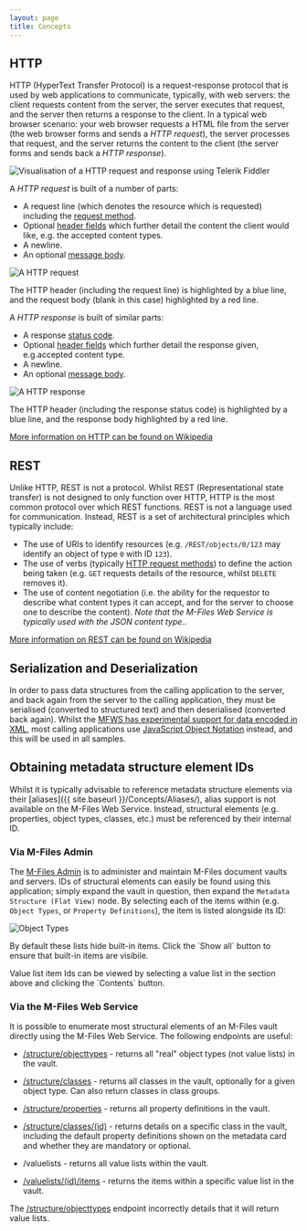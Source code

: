 ```yaml
---
layout: page
title: Concepts
---
```


## HTTP

HTTP (HyperText Transfer Protocol) is a request-response protocol that is used by web applications to communicate, typically, with web servers: the client requests content from the server, the server executes that request, and the server then returns a response to the client.  In a typical web browser scenario: your web browser requests a HTML file from the server (the web browser forms and sends a *HTTP request*), the server processes that request, and the server returns the content to the client (the server forms and sends back a *HTTP response*).

![Visualisation of a HTTP request and response using Telerik Fiddler](request-response.png)

A *HTTP request* is built of a number of parts:
* A request line (which denotes the resource which is requested) including the [request method](https://en.wikipedia.org/wiki/Hypertext_Transfer_Protocol#Request_methods).
* Optional [header fields](https://en.wikipedia.org/wiki/HTTP_request_header_field) which further detail the content the client would like, e.g. the accepted content types.
* A newline.
* An optional [message body](https://en.wikipedia.org/wiki/HTTP_message_body).

![A HTTP request](request.png)
<p class="note">The HTTP header (including the request line) is highlighted by a <span css="color: blue">blue line</span>, and the request body (blank in this case) highlighted by a <span css="color: red">red line</span>.</p>

A *HTTP response* is built of similar parts:
* A response [status code](https://en.wikipedia.org/wiki/List_of_HTTP_status_codes).
* Optional [header fields](https://en.wikipedia.org/wiki/HTTP_response_header_field) which further detail the response given, e.g.accepted content type.
* A newline.
* An optional [message body](https://en.wikipedia.org/wiki/HTTP_message_body).

![A HTTP response](response.png)
<p class="note">The HTTP header (including the response status code) is highlighted by a <span css="color: blue">blue line</span>, and the response body highlighted by a <span css="color: red">red line</span>.</p>

[More information on HTTP can be found on Wikipedia](https://en.wikipedia.org/wiki/Hypertext_Transfer_Protocol)

## REST

Unlike HTTP, REST is not a protocol. Whilst REST (Representational state transfer) is not designed to only function over HTTP, HTTP is the most common protocol over which REST functions.  REST is not a language used for communication.  Instead, REST is a set of architectural principles which typically include:

* The use of URIs to identify resources (e.g. `/REST/objects/0/123` may identify an object of type `0` with ID `123`).
* The use of verbs (typically [HTTP request methods](https://en.wikipedia.org/wiki/Hypertext_Transfer_Protocol#Request_methods)) to define the action being taken (e.g. `GET` requests details of the resource, whilst `DELETE` removes it).
* The use of content negotiation (i.e. the ability for the requestor to describe what content types it can accept, and for the server to choose one to describe the content).  *Note that the M-Files Web Service is typically used with the JSON content type.*.

[More information on REST can be found on Wikipedia](https://en.wikipedia.org/wiki/Representational_state_transfer)

## Serialization and Deserialization

In order to pass data structures from the calling application to the server, and back again from the server to the calling application, they must be serialised (converted to structured text) and then deserialised (converted back again).  Whilst the [MFWS has experimental support for data encoded in XML](https://www.m-files.com/mfws/parameters.html), most calling applications use [JavaScript Object Notation](http://json.org) instead, and this will be used in all samples.

## Obtaining metadata structure element IDs

Whilst it is typically advisable to reference metadata structure elements via their [aliases]({{ site.baseurl }}/Concepts/Aliases/), alias support is not available on the M-Files Web Service.  Instead, structural elements (e.g. properties, object types, classes, etc.) must be referenced by their internal ID.

### Via M-Files Admin

The [M-Files Admin](http://www.m-files.com/user-guide/latest/eng/#M-Files_server_administrator_heading.html) is to administer and maintain M-Files document vaults and servers.  IDs of structural elements can easily be found using this application; simply expand the vault in question, then expand the `Metadata Structure (Flat View)` node.  By selecting each of the items within (e.g. `Object Types`, or `Property Definitions`), the item is listed alongside its ID:

![Object Types](object-types.png)

<p class="note">By default these lists hide built-in items.  Click the `Show all` button to ensure that built-in items are visibile.</p>

<p class="note">Value list item Ids can be viewed by selecting a value list in the section above and clicking the `Contents` button.</p>

### Via the M-Files Web Service

It is possible to enumerate most structural elements of an M-Files vault directly using the M-Files Web Service.  The following endpoints are useful:

* [/structure/objecttypes](http://www.m-files.com/mfws/resources/structure/objecttypes.html) - returns all "real" object types (not value lists) in the vault.

* [/structure/classes](http://www.m-files.com/mfws/resources/structure/classes.html) - returns all classes in the vault, optionally for a given object type.  Can also return classes in class groups.

* [/structure/properties](http://www.m-files.com/mfws/resources/structure/properties.html) - returns all property definitions in the vault.

* [/structure/classes/(id)](http://www.m-files.com/mfws/resources/structure/classes/id.html) - returns details on a specific class in the vault, including the default property definitions shown on the metadata card and whether they are mandatory or optional.

* /valuelists - returns all value lists within the vault.

* [/valuelists/(id)/items](http://www.m-files.com/mfws/resources/valuelists/id/items.html) - returns the items within a specific value list in the vault.

<p class="note">The <a href="http://www.m-files.com/mfws/resources/structure/objecttypes.html">/structure/objecttypes</a> endpoint incorrectly details that it will return value lists.</p>

